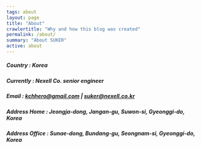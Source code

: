 ```yaml
---
tags: about
layout: page
title: "About"
crawlertitle: "Why and how this blog was created"
permalink: /about/
summary: "About SUKER"
active: about
---
```


##### Country : Korea

##### Currently : Nexell Co. senior engineer

##### Email : kchhero@gmail.com | suker@nexell.co.kr

##### Address Home : Jeongja-dong, Jangan-gu, Suwon-si, Gyeonggi-do, Korea

##### Address Office : Sunae-dong, Bundang-gu, Seongnam-si, Gyeonggi-do, Korea